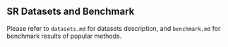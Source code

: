 ## SR Datasets and Benchmark

Please refer to `datasets.md` for datasets description, and `benchmark.md` for benchmark results of popular methods.


